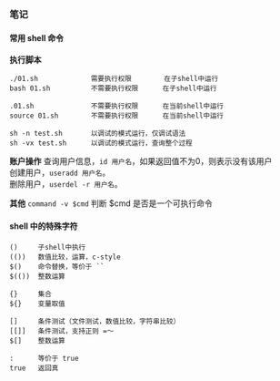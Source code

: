 ### 笔记

#### 常用 shell 命令
**执行脚本**
```
./01.sh             需要执行权限        在子shell中运行
bash 01.sh          不需要执行权限      在子shell中运行

.01.sh              不需要执行权限      在当前shell中运行
source 01.sh        不需要执行权限      在当前shell中运行

sh -n test.sh       以调试的模式运行，仅调试语法
sh -vx test.sh      以调试的模式运行，查询整个过程
```

**账户操作**
查询用户信息，`id 用户名`，如果返回值不为0，则表示没有该用户  
创建用户，`useradd 用户名`。  
删除用户，`userdel -r 用户名`。

**其他**
`command -v $cmd` 判断 $cmd 是否是一个可执行命令


#### shell 中的特殊字符
```text
()     子shell中执行
(())   数值比较，运算，c-style
$()    命令替换，等价于 ``
$(())  整数运算

{}     集合
${}    变量取值

[]     条件测试（文件测试，数值比较，字符串比较）
[[]]   条件测试，支持正则 =～
$[]    整数运算

:      等价于 true
true   返回真
```
